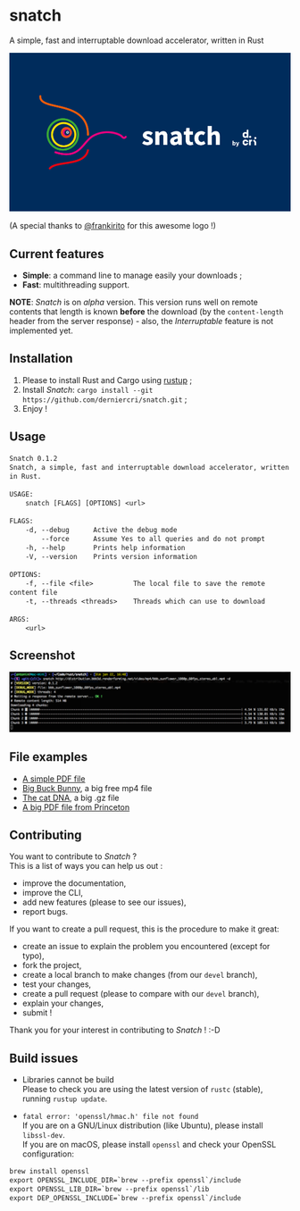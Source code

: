 # snatch
A simple, fast and interruptable download accelerator, written in Rust

![Snatch logo](./img/snatch-horizontal.png)

(A special thanks to [@frankirito](https://github.com/frankirito) for this awesome logo !)

## Current features

* **Simple**: a command line to manage easily your downloads ;
* **Fast**: multithreading support.

**NOTE**: _Snatch_ is on _alpha_ version. This version runs well on remote contents that length is known **before** the download (by the `content-length` header from the server response) - also, the _Interruptable_ feature is not implemented yet.

## Installation

1. Please to install Rust and Cargo using [rustup](https://www.rustup.rs/) ;
2. Install _Snatch_: `cargo install --git https://github.com/derniercri/snatch.git` ;
3. Enjoy !

## Usage

```
Snatch 0.1.2
Snatch, a simple, fast and interruptable download accelerator, written in Rust.

USAGE:
    snatch [FLAGS] [OPTIONS] <url>

FLAGS:
    -d, --debug      Active the debug mode
        --force      Assume Yes to all queries and do not prompt
    -h, --help       Prints help information
    -V, --version    Prints version information

OPTIONS:
    -f, --file <file>          The local file to save the remote content file
    -t, --threads <threads>    Threads which can use to download

ARGS:
    <url>
```

## Screenshot
 
![example](./img/snatch-screenshot.png)

## File examples

* [A simple PDF file](http://www.cbu.edu.zm/downloads/pdf-sample.pdf)
* [Big Buck Bunny](http://distribution.bbb3d.renderfarming.net/video/mp4/bbb_sunflower_1080p_60fps_stereo_abl.mp4), a big free mp4 file
* [The cat DNA](http://hgdownload.cse.ucsc.edu/goldenPath/felCat8/bigZips/felCat8.fa.gz), a big .gz file
* [A big PDF file from Princeton](http://scholar.princeton.edu/sites/default/files/oversize_pdf_test_0.pdf)

## Contributing

You want to contribute to _Snatch_ ?  
This is a list of ways you can help us out :

* improve the documentation,
* improve the CLI,
* add new features (please to see our issues),
* report bugs.

If you want to create a pull request, this is the procedure to make it great:

* create an issue to explain the problem you encountered (except for typo),
* fork the project,
* create a local branch to make changes (from our `devel` branch),
* test your changes,
* create a pull request (please to compare with our `devel` branch),
* explain your changes,
* submit !

Thank you for your interest in contributing to _Snatch_ ! :-D 

## Build issues

* Libraries cannot be build  
Please to check you are using the latest version of `rustc` (stable), running `rustup update`.

* `fatal error: 'openssl/hmac.h' file not found`  
If you are on a GNU/Linux distribution (like Ubuntu), please install `libssl-dev`.  
If you are on macOS, please install `openssl` and check your OpenSSL configuration:  

```
brew install openssl
export OPENSSL_INCLUDE_DIR=`brew --prefix openssl`/include
export OPENSSL_LIB_DIR=`brew --prefix openssl`/lib
export DEP_OPENSSL_INCLUDE=`brew --prefix openssl`/include
```

